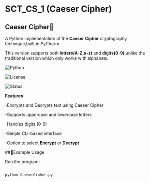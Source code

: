 # SCT_CS_1 (Caeser Cipher)

## Caeser Cipher🔐
A Python implementation of the **Caeser Cipher** cryptography technique,built in PyCharm.

This version supports both **letters(A-Z,a-z)** and **digits(0-9)**,unlike the traditional version which only works with alphabets.

![Python](https://img.shields.io/badge/Python-3.8%2B-blue)

![License](https://img.shields.io/badge/License-MIT-green)

![Status](https://img.shields.io/badge/Status-Active-brightgreen)


**Features**

-Encrypts and Decrypts text using Caeser Cipher

-Supports uppercase and lowercase letters

-Handles digits (0-9)

-Simple CLI-based interface

-Option to select **Encrypt** or **Decrypt**

##📃Example Usage

Run the program:

```bash

python CaeserCipher.py
